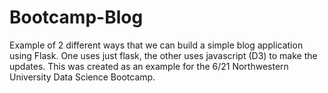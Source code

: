 # Bootcamp-Blog

Example of 2 different ways that we can build a simple blog application using Flask. One uses just flask, the other uses javascript (D3) to make the updates. This was created as an example for the 6/21 Northwestern University Data Science Bootcamp. 
